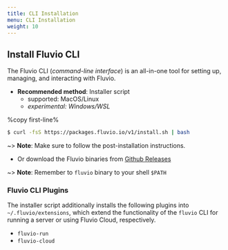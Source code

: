 ```yaml
---
title: CLI Installation
menu: CLI Installation 
weight: 10
---
```

## Install Fluvio CLI

The Fluvio CLI (_command-line interface_) is an all-in-one tool for setting up, managing, and interacting with Fluvio.

* **Recommended method**: Installer script
  * supported: MacOS/Linux 
  * *experimental: Windows/WSL*

%copy first-line%

```bash
$ curl -fsS https://packages.fluvio.io/v1/install.sh | bash
```

~> **Note**: Make sure to follow the post-installation instructions. 

* Or download the Fluvio binaries from [Github Releases](https://github.com/infinyon/fluvio/releases)

~> **Note**: Remember to `fluvio` binary to your shell `$PATH`
### Fluvio CLI Plugins

The installer script additionally installs the following plugins into `~/.fluvio/extensions`, which extend the functionality of the `fluvio` CLI for running a server or using Fluvio Cloud, respectively.
* `fluvio-run`
* `fluvio-cloud`